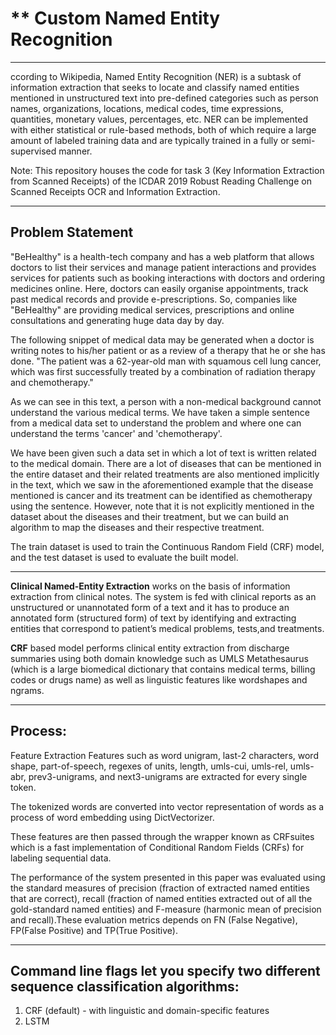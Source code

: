 # ** Custom Named Entity Recognition

---
ccording to Wikipedia, Named Entity Recognition (NER) is a subtask of information extraction that seeks to locate and classify named entities mentioned in unstructured text into pre-defined categories such as person names, organizations, locations, medical codes, time expressions, quantities, monetary values, percentages, etc.
NER can be implemented with either statistical or rule-based methods, both of which require a large amount of labeled training data and are typically trained in a fully or semi-supervised manner.

Note: This repository houses the code for task 3 (Key Information Extraction from Scanned Receipts) of the ICDAR 2019 Robust Reading Challenge on Scanned Receipts OCR and Information Extraction.

---
## Problem Statement

"BeHealthy" is a health-tech company and has a web platform that allows doctors to list their services and manage patient interactions and provides services for patients such as booking interactions with doctors and ordering medicines online. Here, doctors can easily organise appointments, track past medical records and provide e-prescriptions. So, companies like "BeHealthy" are providing medical services, prescriptions and online consultations and generating huge data day by day.

The following snippet of medical data may be generated when a doctor is writing notes to his/her patient or as a review of a therapy that he or she has done. "The patient was a 62-year-old man with squamous cell lung cancer, which was first successfully treated by a combination of radiation therapy and chemotherapy."

As we can see in this text, a person with a non-medical background cannot understand the various medical terms. We have taken a simple sentence from a medical data set to understand the problem and where one can understand the terms 'cancer' and 'chemotherapy'.

We have been given such a data set in which a lot of text is written related to the medical domain. There are a lot of diseases that can be mentioned in the entire dataset and their related treatments are also mentioned implicitly in the text, which we saw in the aforementioned example that the disease mentioned is cancer and its treatment can be identified as chemotherapy using the sentence. However, note that it is not explicitly mentioned in the dataset about the diseases and their treatment, but we can build an algorithm to map the diseases and their respective treatment.

The train dataset is used to train the Continuous Random Field (CRF) model, and the test dataset is used to evaluate the built model.

---

 **Clinical Named-Entity Extraction** works on the basis of information extraction from clinical notes. The system is fed with clinical reports as an unstructured or unannotated form of a text and it has to produce an annotated form (structured form) of text by identifying and extracting entities that correspond to patient’s medical problems, tests,and treatments.

**CRF** based model performs clinical entity extraction from discharge summaries using both domain knowledge such as UMLS Metathesaurus (which is a large biomedical dictionary that contains medical terms, billing codes or drugs name) as well as linguistic features like wordshapes and ngrams.

---
## Process:
Feature Extraction
Features such as word unigram, last-2 characters, word shape, part-of-speech, regexes of units, length, umls-cui, umls-rel, umls-abr, prev3-unigrams, and next3-unigrams are extracted for every single token.

The tokenized words are converted into vector representation of words as a process of word embedding using DictVectorizer.

These features are then passed through the wrapper known as CRFsuites which is a fast implementation of Conditional Random Fields (CRFs) for labeling sequential data.

The performance of the system presented in this paper was evaluated using the standard measures of precision (fraction of extracted named entities that are correct), recall (fraction of named entities extracted out of all the gold-standard named entities) and F-measure (harmonic mean of precision and recall).These evaluation metrics depends on FN (False Negative), FP(False Positive) and TP(True Positive).

---

## Command line flags let you specify two different sequence classification algorithms:

1. CRF (default) - with linguistic and domain-specific features
2. LSTM